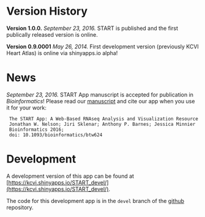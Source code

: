 # Version History

**Version 1.0.0.** *September 23, 2016.* START is published and the first publically released version is online.

**Version 0.9.0001** *May 26, 2014.* First development version (previously KCVI Heart Atlas) is online via shinyapps.io alpha!

# News

*September 23, 2016.* START App manuscript is accepted for publication in *Bioinformatics*! Please read our [manuscript](http://bioinformatics.oxfordjournals.org/content/early/2016/09/27/bioinformatics.btw624.abstract) and cite our app when you use it for your work:

```
 The START App: A Web-Based RNAseq Analysis and Visualization Resource 
 Jonathan W. Nelson; Jiri Sklenar; Anthony P. Barnes; Jessica Minnier
 Bioinformatics 2016;
 doi: 10.1093/bioinformatics/btw624
```

# Development

A development version of this app can be found at [https://kcvi.shinyapps.io/START_devel/](https://kcvi.shinyapps.io/START_devel/).

The code for this development app is in the `devel` branch of the [github](https://github.com/jminnier/STARTapp) repository.
